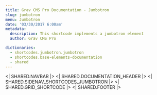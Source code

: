 ```yaml
---
title: Grav CMS Pro Documentation - Jumbotron
slug: jumbotron
menu: Jumbotron
date: '03/30/2017 6:00am'
metadata:
  description: This shortcode implements a jumbotron element
  author: Grav CMS Pro

dictionaries:
  - shortcodes.jumbotron.jumbotron
  - shortcodes.base-elements-documentation
  - shared
---
```


<| SHARED.NAVBAR |>
<| SHARED.DOCUMENTATION_HEADER |>
<| SHARED.SIDENAV_SHORTCODES_JUMBOTRON |>
<| SHARED.GRID_SHORTCODE |>
<| SHARED.FOOTER |>
